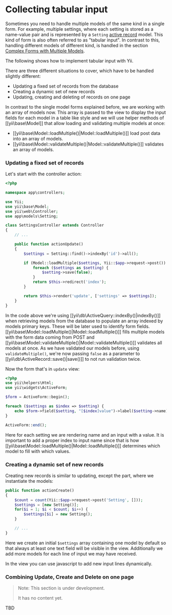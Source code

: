 Collecting tabular input
========================

Sometimes you need to handle multiple models of the same kind in a single form. For example, multiple settings, where
each setting is stored as a name-value pair and is represented by a `Setting` [active record](db-active-record.md) model.
This kind of form is also often referred to as "tabular input".
In contrast to this, handling different models of different kind, is handled in the section
[Complex Forms with Multiple Models](input-multiple-models.md).

The following shows how to implement tabular input with Yii.

There are three different situations to cover, which have to be handled slightly different:
- Updating a fixed set of records from the database
- Creating a dynamic set of new records
- Updating, creating and deleting of records on one page

In contrast to the single model forms explained before, we are working with an array of models now.
This array is passed to the view to display the input fields for each model in a table like style and we
will use helper methods of [[yii\base\Model]] that allow loading and validating multiple models at once:

- [[yii\base\Model::loadMultiple()|Model::loadMultiple()]] load post data into an array of models.
- [[yii\base\Model::validateMultiple()|Model::validateMultiple()]] validates an array of models.

### Updating a fixed set of records

Let's start with the controller action:

```php
<?php

namespace app\controllers;

use Yii;
use yii\base\Model;
use yii\web\Controller;
use app\models\Setting;

class SettingsController extends Controller
{
    // ...

    public function actionUpdate()
    {
        $settings = Setting::find()->indexBy('id')->all();

        if (Model::loadMultiple($settings, Yii::$app->request->post()) && Model::validateMultiple($settings)) {
            foreach ($settings as $setting) {
                $setting->save(false);
            }
            return $this->redirect('index');
        }

        return $this->render('update', ['settings' => $settings]);
    }
}
```

In the code above we're using [[yii\db\ActiveQuery::indexBy()|indexBy()]] when retrieving models from the database to populate an array indexed by models primary keys.
These will be later used to identify form fields. [[yii\base\Model::loadMultiple()|Model::loadMultiple()]] fills multiple
models with the form data coming from POST
and [[yii\base\Model::validateMultiple()|Model::validateMultiple()]] validates all models at once.
As we have validated our models before, using `validateMultiple()`, we're now passing `false` as
a parameter to [[yii\db\ActiveRecord::save()|save()]] to not run validation twice.

Now the form that's in `update` view:

```php
<?php
use yii\helpers\Html;
use yii\widgets\ActiveForm;

$form = ActiveForm::begin();

foreach ($settings as $index => $setting) {
    echo $form->field($setting, "[$index]value")->label($setting->name);
}

ActiveForm::end();
```

Here for each setting we are rendering name and an input with a value. It is important to add a proper index
to input name since that is how [[yii\base\Model::loadMultiple()|Model::loadMultiple()]] determines which model to fill with which values.

### Creating a dynamic set of new records

Creating new records is similar to updating, except the part, where we instantiate the models:

```php
public function actionCreate()
{
    $count = count(Yii::$app->request->post('Setting', []));
    $settings = [new Setting()];
    for($i = 1; $i < $count; $i++) {
        $settings[$i] = new Setting();
    }

    // ...
}
```

Here we create an initial `$settings` array containing one model by default so that always at least one text field will be
visible in the view. Additionally we add more models for each line of input we may have received.

In the view you can use javascript to add new input lines dynamically.

### Combining Update, Create and Delete on one page

> Note: This section is under development.
>
> It has no content yet.

TBD

